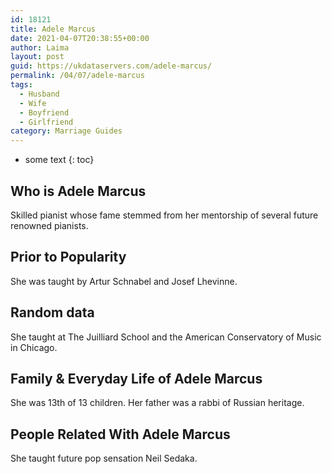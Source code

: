 ```yaml
---
id: 18121
title: Adele Marcus
date: 2021-04-07T20:38:55+00:00
author: Laima
layout: post
guid: https://ukdataservers.com/adele-marcus/
permalink: /04/07/adele-marcus
tags:
  - Husband
  - Wife
  - Boyfriend
  - Girlfriend
category: Marriage Guides
---
```


* some text
{: toc}


## Who is Adele Marcus
                  
                  
                  
Skilled pianist whose fame stemmed from her mentorship of several future renowned pianists.
                  
              
            
              
            
                
                
                
## Prior to Popularity
                  
                  
                  
She was taught by Artur Schnabel and Josef Lhevinne.
                  
              
            
              
            
                
                
                
## Random data
                  
                  
                  
She taught at The Juilliard School and the American Conservatory of Music in Chicago.
                  
              
            
              
            
                
                
                
## Family & Everyday Life of Adele Marcus
                  
                  
                  
She was 13th of 13 children. Her father was a rabbi of Russian heritage.
                  
              
            
              
            
                
                
                
## People Related With Adele Marcus
                  
                  
                  
She taught future pop sensation Neil Sedaka.
                  
              
            
              
            
                
              
            
              
              
            
            
              
            
          
          
          